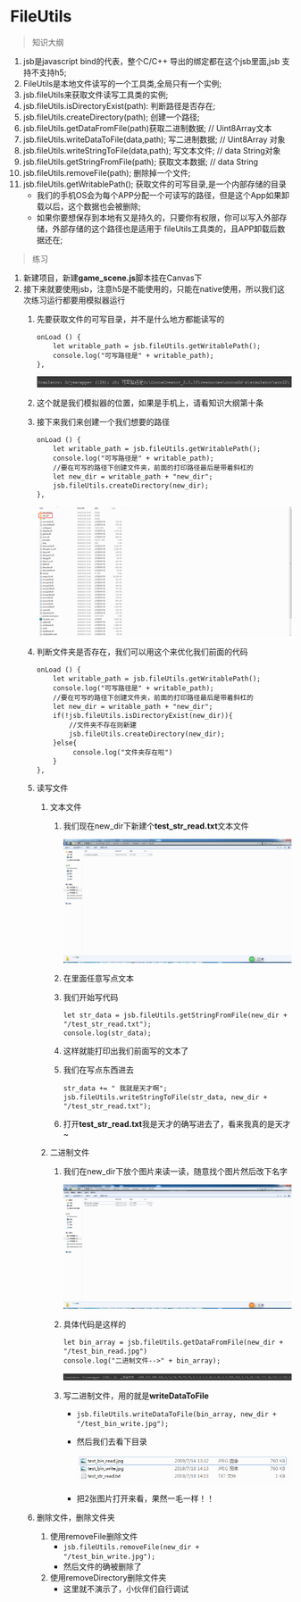 # FileUtils

> 知识大纲
1. jsb是javascript bind的代表，整个C/C++ 导出的绑定都在这个jsb里面,jsb 支持不支持h5;
2. FileUtils是本地文件读写的一个工具类,全局只有一个实例;
3. jsb.fileUtils来获取文件读写工具类的实例;
4. jsb.fileUtils.isDirectoryExist(path): 判断路径是否存在;
5. jsb.fileUtils.createDirectory(path); 创建一个路径;
6. jsb.fileUtils.getDataFromFile(path)获取二进制数据; // Uint8Array文本
7. jsb.fileUtils.writeDataToFile(data,path); 写二进制数据; // Uint8Array 对象
8. jsb.fileUtils.writeStringToFile(data,path); 写文本文件; // data String对象
9. jsb.fileUtils.getStringFromFile(path); 获取文本数据; // data String
9. jsb.fileUtils.removeFile(path); 删除掉一个文件;
10. jsb.fileUtils.getWritablePath(); 获取文件的可写目录,是一个内部存储的目录
    * 我们的手机OS会为每个APP分配一个可读写的路径，但是这个App如果卸载以后，这个数据也会被删除;
    * 如果你要想保存到本地有又是持久的，只要你有权限，你可以写入外部存储，外部存储的这个路径也是适用于
        fileUtils工具类的，且APP卸载后数据还在;
        
> 练习
1. 新建项目，新建**game_scene.js**脚本挂在Canvas下
2. 接下来就要使用jsb，注意h5是不能使用的，只能在native使用，所以我们这次练习运行都要用模拟器运行
    1. 先要获取文件的可写目录，并不是什么地方都能读写的  
        ```
        onLoad () {
            let writable_path = jsb.fileUtils.getWritablePath();
            console.log("可写路径是" + writable_path);
        },
        ``` 
        
        ![](./images/运行模拟器控制台看jsb的输出信息.jpg) 
        
    2. 这个就是我们模拟器的位置，如果是手机上，请看知识大纲第十条
    3. 接下来我们来创建一个我们想要的路径  
        ```
        onLoad () {
            let writable_path = jsb.fileUtils.getWritablePath();
            console.log("可写路径是" + writable_path);
            //要在可写的路径下创建文件夹，前面的打印路径最后是带着斜杠的
            let new_dir = writable_path + "new_dir";
            jsb.fileUtils.createDirectory(new_dir);
        },
        ```
        
        ![](./images/创建文件夹.jpg) 
        
    4. 判断文件夹是否存在，我们可以用这个来优化我们前面的代码 
    
        ```
        onLoad () {
            let writable_path = jsb.fileUtils.getWritablePath();
            console.log("可写路径是" + writable_path);
            //要在可写的路径下创建文件夹，前面的打印路径最后是带着斜杠的
            let new_dir = writable_path + "new_dir";
            if(!jsb.fileUtils.isDirectoryExist(new_dir)){
                //文件夹不存在则新建
                jsb.fileUtils.createDirectory(new_dir);
            }else{
                 console.log("文件夹存在啦")
            }
        },
        ```      
    5. 读写文件
        1. 文本文件
            1. 我们现在new_dir下新建个**test_str_read.txt**文本文件
                
                ![](./images/新建文本文件.png)
            
            2. 在里面任意写点文本
            3. 我们开始写代码
                ```
                let str_data = jsb.fileUtils.getStringFromFile(new_dir + "/test_str_read.txt");
                console.log(str_data);
                ```
            4. 这样就能打印出我们前面写的文本了 
            5. 我们在写点东西进去
                ```
                str_data += " 我就是天才啊";
                jsb.fileUtils.writeStringToFile(str_data, new_dir + "/test_str_read.txt");
                ``` 
            6. 打开**test_str_read.txt**我是天才的确写进去了，看来我真的是天才~       
        2. 二进制文件
            1. 我们在new_dir下放个图片来读一读，随意找个图片然后改下名字
                
                ![](./images/放张图片改个名字.jpg)  
                
            2. 具体代码是这样的
                ```
                let bin_array = jsb.fileUtils.getDataFromFile(new_dir + "/test_bin_read.jpg")
                console.log("二进制文件-->" + bin_array);
                ```   
                
                ![](./images/读取的二进制文件.jpg)
            
            3. 写二进制文件，用的就是**writeDataToFile**
                * `jsb.fileUtils.writeDataToFile(bin_array, new_dir + "/test_bin_write.jpg");`  
                * 然后我们去看下目录
                    
                    ![](./images/写二进制文件.jpg)
                
                * 把2张图片打开来看，果然一毛一样！！          
    6. 删除文件，删除文件夹
        1. 使用removeFile删除文件  
            * `jsb.fileUtils.removeFile(new_dir + "/test_bin_write.jpg");`   
            * 然后文件的确被删除了
        2. 使用removeDirectory删除文件夹
            * 这里就不演示了，小伙伴们自行调试       